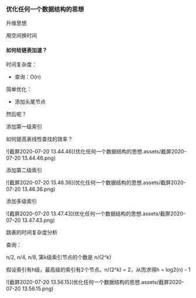 ### 优化任何一个数据结构的思想



升维思想

用空间换时间





#### 如何给链表加速？

时间复杂度：

* 查询：O(n)



简单优化：

* 添加头尾节点



然后呢？



添加第一级索引

如何提高表线性查找的效率？

![截屏2020-07-20 13.44.46](优化任何一个数据结构的思想.assets/截屏2020-07-20 13.44.46.png)

添加第二级索引

![截屏2020-07-20 13.46.36](优化任何一个数据结构的思想.assets/截屏2020-07-20 13.46.36.png)

添加多级索引

![截屏2020-07-20 13.47.43](优化任何一个数据结构的思想.assets/截屏2020-07-20 13.47.43.png)





跳表的时间复杂度分析

查询：

n/2, n/4, n/8, 第k级索引节点的个数是 n/(2^k)

假设索引有h级，最高级的索引有2个节点。n/(2^k) = 2，从而求得h = log2(n) - 1



![截屏2020-07-20 13.56.15](优化任何一个数据结构的思想.assets/截屏2020-07-20 13.56.15.png)

















